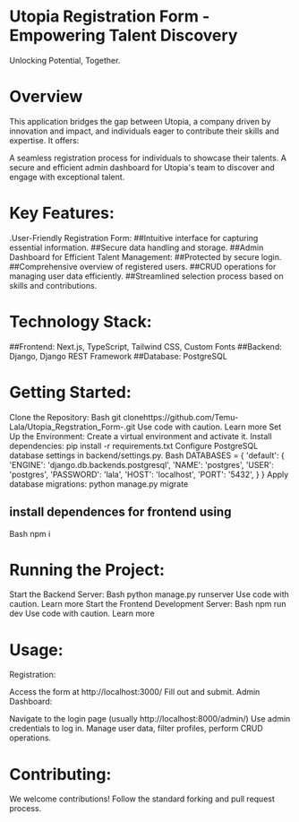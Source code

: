 # Utopia Registration Form - Empowering Talent Discovery

Unlocking Potential, Together.

# Overview

This application bridges the gap between Utopia, a company driven by innovation and impact, and individuals eager to contribute their skills and expertise. It offers:

A seamless registration process for individuals to showcase their talents.
A secure and efficient admin dashboard for Utopia's team to discover and engage with exceptional talent.
# Key Features:

.User-Friendly Registration Form:
##Intuitive interface for capturing essential information.
##Secure data handling and storage.
##Admin Dashboard for Efficient Talent Management:
##Protected by secure login.
##Comprehensive overview of registered users.
##CRUD operations for managing user data efficiently.
##Streamlined selection process based on skills and contributions.
# Technology Stack:

##Frontend: Next.js, TypeScript, Tailwind CSS, Custom Fonts
##Backend: Django, Django REST Framework
##Database: PostgreSQL
# Getting Started:

Clone the Repository:
Bash
git clonehttps://github.com/Temu-Lala/Utopia_Regstration_Form-.git
Use code with caution. Learn more
Set Up the Environment:
Create a virtual environment and activate it.
Install dependencies: pip install -r requirements.txt
Configure PostgreSQL database settings in backend/settings.py.
Bash
DATABASES = {
    'default': {
        'ENGINE': 'django.db.backends.postgresql',
        'NAME': 'postgres',
        'USER': 'postgres',
        'PASSWORD': 'lala',
        'HOST': 'localhost',
        'PORT': '5432',
    }
}
Apply database migrations: python manage.py migrate

## install dependences for frontend using 
Bash
npm i
# Running the Project:

Start the Backend Server:
Bash
python manage.py runserver
Use code with caution. Learn more
Start the Frontend Development Server:
Bash
npm run dev
Use code with caution. Learn more
# Usage:

Registration:

Access the form at http://localhost:3000/
Fill out and submit.
Admin Dashboard:

Navigate to the login page (usually http://localhost:8000/admin/)
Use admin credentials to log in.
Manage user data, filter profiles, perform CRUD operations.
# Contributing:

We welcome contributions! Follow the standard forking and pull request process.
